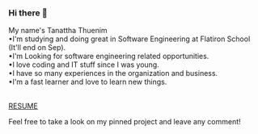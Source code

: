### Hi there 👋  

My name's Tanattha Thuenim</br>
•I'm studying and doing great in Software Engineering at Flatiron School (It'll end on Sep). </br>
•I'm Looking for software engineering related opportunities. </br>
•I love coding and IT stuff since I was young. </br>
•I have so many experiences in the organization and business. </br>
•I'm a fast learner and love to learn new things.</br></br>

[RESUME](https://www.linkedin.com/in/tanattha-thuenim-5b67b31b3/)

Feel free to take a look on my pinned project and leave any comment!

